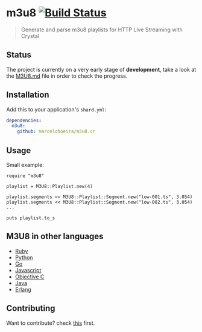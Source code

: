 # m3u8 [![Build Status](https://travis-ci.org/marceloboeira/m3u8.cr.svg?branch=master)](https://travis-ci.org/marceloboeira/m3u8.cr)
> Generate and parse m3u8 playlists for HTTP Live Streaming with Crystal

## Status

The project is currently on a very early stage of **development**, take a look at the [M3U8.md](M3U8.md) file in order to check the progress.

## Installation

Add this to your application's `shard.yml`:

```yaml
dependencies:
  m3u8:
    github: marceloboeira/m3u8.cr
```

## Usage

Small example:

```crystal
require "m3u8"

playlist = M3U8::Playlist.new(4)

playlist.segments << M3U8::Playlist::Segment.new("low-001.ts", 3.054)
playlist.segments << M3U8::Playlist::Segment.new("low-002.ts", 3.054)
...

puts playlist.to_s
```

## M3U8 in other languages

- [Ruby](https://github.com/zencoder/m3uzi)
- [Python](https://github.com/globocom/m3u8)
- [Go](https://github.com/grafov/m3u8)
- [Javascript](https://github.com/tedconf/node-m3u8)
- [Objective C](https://github.com/Jeanvf/M3U8Paser)
- [Java](http://sourceforge.net/projects/m3u8parser)
- [Erlang](https://github.com/karlll/erlm3u8)

## Contributing

Want to contribute? check [this](CONTRIBUTING.md) first.
